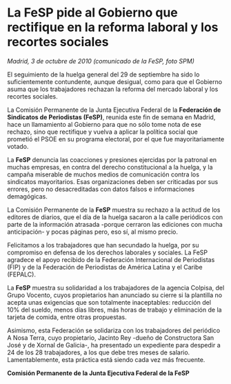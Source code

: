 # La FeSP pide al Gobierno que rectifique en la reforma laboral y los recortes sociales

*Madrid, 3 de octubre de 2010 (comunicado de la FeSP, foto SPM)*

El seguimiento de la huelga general del 29 de septiembre ha sido lo suficientemente contundente, aunque desigual, como para que el Gobierno asuma que los trabajadores rechazan la reforma del mercado laboral y los recortes sociales.

La Comisión Permanente de la Junta Ejecutiva Federal de la **Federación de Sindicatos de Periodistas (FeSP)**, reunida este fin de semana en Madrid, hace un llamamiento al Gobierno para que no sólo tome nota de ese rechazo, sino que rectifique y vuelva a aplicar la política social que prometió el PSOE en su programa electoral, por el que fue mayoritariamente votado.

La **FeSP** denuncia las coacciones y presiones ejercidas por la patronal en muchas empresas, en contra del derecho constitucional a la huelga, y la campaña miserable de muchos medios de comunicación contra los sindicatos mayoritarios. Esas organizaciones deben ser criticadas por sus errores, pero no desacreditadas con datos falsos e informaciones demagógicas.

La Comisión Permanente de la **FeSP** muestra su rechazo a la actitud de los editores de diarios, que el día de la huelga sacaron a la calle periódicos con parte de la información atrasada -porque cerraron las ediciones con mucha anticipación- y pocas páginas pero, eso sí, al mismo precio.

Felicitamos a los trabajadores que han secundado la huelga, por su compromiso en defensa de los derechos laborales y sociales. La FeSP agradece el apoyo recibido de la Federación Internacional de Periodistas (FIP) y de la Federación de Periodistas de América Latina y el Caribe (FEPALC).

La **FeSP** muestra su solidaridad a los trabajadores de la agencia Colpisa, del Grupo Vocento, cuyos propietarios han anunciado su cierre si la plantilla no acepta unas exigencias que son totalmente inaceptables: reducción del 10% del sueldo, menos días libres, más horas de trabajo y eliminación de la tarjeta de comida, entre otras propuestas.

Asimismo, esta Federación se solidariza con los trabajadores del periódico A Nosa Terra, cuyo propietario, Jacinto Rey -dueño de Constructora San José y de Xornal de Galicia-, ha presentado un expediente para despedir a 24 de los 28 trabajadores, a los que debe tres meses de salario. Lamentablemente, esta práctica está siendo cada vez más frecuente.

**Comisión Permanente de la Junta Ejecutiva Federal de la FeSP**
